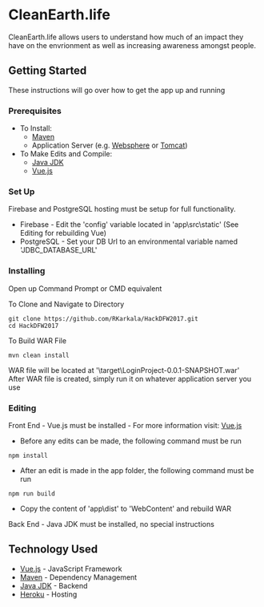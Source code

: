 # CleanEarth.life

CleanEarth.life allows users to understand how much of an impact they have on the envrionment as well as increasing awareness amongst people.

## Getting Started

These instructions will go over how to get the app up and running

### Prerequisites
* To Install:
	* [Maven](https://maven.apache.org/)
	* Application Server (e.g. [Websphere](http://www-03.ibm.com/software/products/en/appserv-was) or [Tomcat](http://tomcat.apache.org))
* To Make Edits and Compile:
	* [Java JDK](http://www.oracle.com/technetwork/java/javase/downloads/jdk8-downloads-2133151.html)
    * [Vue.js](https://vuejs.org)

### Set Up

Firebase and PostgreSQL hosting must be setup for full functionality.
* Firebase - Edit the 'config' variable located in 'app\src\static' (See Editing for rebuilding Vue)
* PostgreSQL - Set your DB Url to an environmental variable named 'JDBC_DATABASE_URL'


### Installing

Open up Command Prompt or CMD equivalent

To Clone and Navigate to Directory

```
git clone https://github.com/RKarkala/HackDFW2017.git
cd HackDFW2017
```

To Build WAR File
```
mvn clean install
```

WAR file will be located at '\target\LoginProject-0.0.1-SNAPSHOT.war'  
After WAR file is created, simply run it on whatever application server you use

### Editing
Front End - Vue.<span></span>js must be installed - For more information visit: [Vue.js](https://vuejs.org)
* Before any edits can be made, the following command must be run

```
npm install
```
* After an edit is made in the app folder, the following command must be run
```
npm run build
```
* Copy the content of 'app\dist' to 'WebContent' and rebuild WAR


Back End - Java JDK must be installed, no special instructions


## Technology Used

* [Vue.js](https://vuejs.org) - JavaScript Framework 
* [Maven](https://maven.apache.org/) - Dependency Management
* [Java JDK](http://www.oracle.com/technetwork/java/javase/downloads/jdk8-downloads-2133151.html) - Backend
* [Heroku](https://www.heroku.com) - Hosting 



